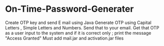 # On-Time-Password-Generater
Create OTP key and send E mail using Java
Generate OTP using Capital Letters , Simple Letters and Numbers. 
Send that to your email. 
Get that OTP as a user input to the system and if it is correct only ; print the message "Access Granted"
Must add mail.jar and activation.jar files

